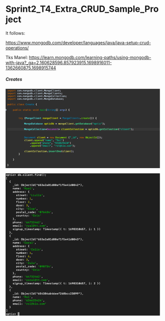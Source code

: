 # Sprint2_T4_Extra_CRUD_Sample_Project

It follows:

https://www.mongodb.com/developer/languages/java/java-setup-crud-operations/

Tks Manel: https://learn.mongodb.com/learning-paths/using-mongodb-with-java?_ga=2.160628596.857923915.1698916011-1362660875.1698915744

##### Creates

![Optic](samples/CreateClass.png)

![Optic](samples/opticFind.png)

